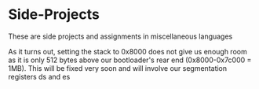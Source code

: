 Side-Projects
=============

These are side projects and assignments in miscellaneous languages

As it turns out, setting the stack to 0x8000 does not give us enough room as it is only 512 bytes above our bootloader's rear end (0x8000-0x7c000 = 1MB). This will be fixed very soon and will involve our segmentation registers ds and es
